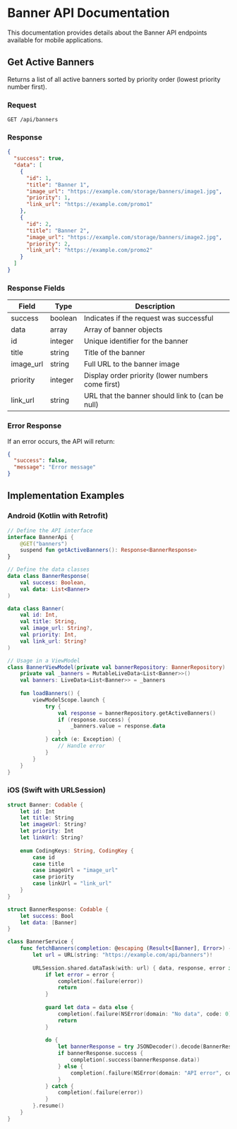 # Banner API Documentation

This documentation provides details about the Banner API endpoints available for mobile applications.

## Get Active Banners

Returns a list of all active banners sorted by priority order (lowest priority number first).

### Request

```
GET /api/banners
```

### Response

```json
{
  "success": true,
  "data": [
    {
      "id": 1,
      "title": "Banner 1",
      "image_url": "https://example.com/storage/banners/image1.jpg",
      "priority": 1,
      "link_url": "https://example.com/promo1"
    },
    {
      "id": 2,
      "title": "Banner 2",
      "image_url": "https://example.com/storage/banners/image2.jpg",
      "priority": 2,
      "link_url": "https://example.com/promo2"
    }
  ]
}
```

### Response Fields

| Field       | Type    | Description                                            |
|-------------|---------|--------------------------------------------------------|
| success     | boolean | Indicates if the request was successful                |
| data        | array   | Array of banner objects                                |
| id          | integer | Unique identifier for the banner                       |
| title       | string  | Title of the banner                                    |
| image_url   | string  | Full URL to the banner image                           |
| priority    | integer | Display order priority (lower numbers come first)      |
| link_url    | string  | URL that the banner should link to (can be null)       |

### Error Response

If an error occurs, the API will return:

```json
{
  "success": false,
  "message": "Error message"
}
```

## Implementation Examples

### Android (Kotlin with Retrofit)

```kotlin
// Define the API interface
interface BannerApi {
    @GET("banners")
    suspend fun getActiveBanners(): Response<BannerResponse>
}

// Define the data classes
data class BannerResponse(
    val success: Boolean,
    val data: List<Banner>
)

data class Banner(
    val id: Int,
    val title: String,
    val image_url: String?,
    val priority: Int,
    val link_url: String?
)

// Usage in a ViewModel
class BannerViewModel(private val bannerRepository: BannerRepository) : ViewModel() {
    private val _banners = MutableLiveData<List<Banner>>()
    val banners: LiveData<List<Banner>> = _banners
    
    fun loadBanners() {
        viewModelScope.launch {
            try {
                val response = bannerRepository.getActiveBanners()
                if (response.success) {
                    _banners.value = response.data
                }
            } catch (e: Exception) {
                // Handle error
            }
        }
    }
}
```

### iOS (Swift with URLSession)

```swift
struct Banner: Codable {
    let id: Int
    let title: String
    let imageUrl: String?
    let priority: Int
    let linkUrl: String?
    
    enum CodingKeys: String, CodingKey {
        case id
        case title
        case imageUrl = "image_url"
        case priority
        case linkUrl = "link_url"
    }
}

struct BannerResponse: Codable {
    let success: Bool
    let data: [Banner]
}

class BannerService {
    func fetchBanners(completion: @escaping (Result<[Banner], Error>) -> Void) {
        let url = URL(string: "https://example.com/api/banners")!
        
        URLSession.shared.dataTask(with: url) { data, response, error in
            if let error = error {
                completion(.failure(error))
                return
            }
            
            guard let data = data else {
                completion(.failure(NSError(domain: "No data", code: 0)))
                return
            }
            
            do {
                let bannerResponse = try JSONDecoder().decode(BannerResponse.self, from: data)
                if bannerResponse.success {
                    completion(.success(bannerResponse.data))
                } else {
                    completion(.failure(NSError(domain: "API error", code: 0)))
                }
            } catch {
                completion(.failure(error))
            }
        }.resume()
    }
}
``` 